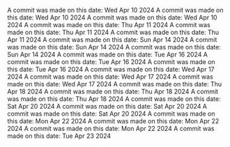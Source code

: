 A commit was made on this date: Wed Apr 10 2024
A commit was made on this date: Wed Apr 10 2024
A commit was made on this date: Wed Apr 10 2024
A commit was made on this date: Thu Apr 11 2024
A commit was made on this date: Thu Apr 11 2024
A commit was made on this date: Thu Apr 11 2024
A commit was made on this date: Sun Apr 14 2024
A commit was made on this date: Sun Apr 14 2024
A commit was made on this date: Sun Apr 14 2024
A commit was made on this date: Tue Apr 16 2024
A commit was made on this date: Tue Apr 16 2024
A commit was made on this date: Tue Apr 16 2024
A commit was made on this date: Wed Apr 17 2024
A commit was made on this date: Wed Apr 17 2024
A commit was made on this date: Wed Apr 17 2024
A commit was made on this date: Thu Apr 18 2024
A commit was made on this date: Thu Apr 18 2024
A commit was made on this date: Thu Apr 18 2024
A commit was made on this date: Sat Apr 20 2024
A commit was made on this date: Sat Apr 20 2024
A commit was made on this date: Sat Apr 20 2024
A commit was made on this date: Mon Apr 22 2024
A commit was made on this date: Mon Apr 22 2024
A commit was made on this date: Mon Apr 22 2024
A commit was made on this date: Tue Apr 23 2024
